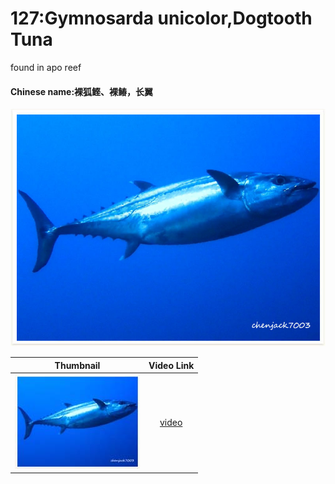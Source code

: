 # 127:Gymnosarda unicolor,Dogtooth Tuna

found in apo reef

#### Chinese name:裸狐鲣、裸䲠，长翼

![](../../.gitbook/assets/gymnosarda-unicolor.jpg)

| Thumbnail | Video Link |
| :---: | :---: |
| ![](../../.gitbook/assets/small-gymnosarda-unicolor.jpg)  | [video](https://drive.google.com/open?id=19GTrkCl9RzlLhDrYbePMGHtTbgGPILkN) |


